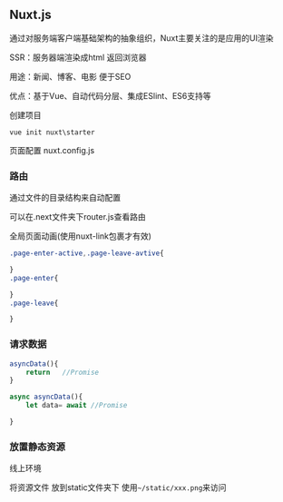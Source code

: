## Nuxt.js
通过对服务端客户端基础架构的抽象组织，Nuxt主要关注的是应用的UI渲染  


SSR：服务器端渲染成html  返回浏览器

用途：新闻、博客、电影  便于SEO


优点：基于Vue、自动代码分层、集成ESlint、ES6支持等



创建项目
```
vue init nuxt\starter
```

页面配置 nuxt.config.js

### 路由

通过文件的目录结构来自动配置

可以在.next文件夹下router.js查看路由  

全局页面动画(使用nuxt-link包裹才有效)
```css
.page-enter-active,.page-leave-avtive{

}
.page-enter{

}
.page-leave{

}

```
### 请求数据

```js
asyncData(){
    return   //Promise
}

async asyncData(){
    let data= await //Promise

}
```

### 放置静态资源

线上环境  

将资源文件 放到static文件夹下
使用```~/static/xxx.png```来访问

